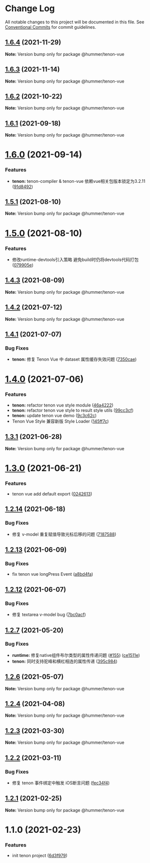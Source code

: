 # Change Log

All notable changes to this project will be documented in this file.
See [Conventional Commits](https://conventionalcommits.org) for commit guidelines.

## [1.6.4](https://github.com.cnpmjs.org/didi/Hummer/compare/@hummer/tenon-vue@1.6.3...@hummer/tenon-vue@1.6.4) (2021-11-29)

**Note:** Version bump only for package @hummer/tenon-vue





## [1.6.3](https://github.com.cnpmjs.org/didi/Hummer/compare/@hummer/tenon-vue@1.6.2...@hummer/tenon-vue@1.6.3) (2021-11-14)

**Note:** Version bump only for package @hummer/tenon-vue





## [1.6.2](https://github.com.cnpmjs.org/didi/Hummer/compare/@hummer/tenon-vue@1.6.1...@hummer/tenon-vue@1.6.2) (2021-10-22)

**Note:** Version bump only for package @hummer/tenon-vue





## [1.6.1](https://github.com.cnpmjs.org/didi/Hummer/compare/@hummer/tenon-vue@1.6.0...@hummer/tenon-vue@1.6.1) (2021-09-18)

**Note:** Version bump only for package @hummer/tenon-vue





# [1.6.0](https://github.com.cnpmjs.org/didi/Hummer/compare/@hummer/tenon-vue@1.5.1...@hummer/tenon-vue@1.6.0) (2021-09-14)


### Features

* **tenon:** tenon-compiler & tenon-vue 依赖vue相关包版本锁定为3.2.11 ([91d8492](https://github.com.cnpmjs.org/didi/Hummer/commit/91d8492a99b017284591f7e1132dfcfb917e7215))





## [1.5.1](https://github.com.cnpmjs.org/didi/Hummer/compare/@hummer/tenon-vue@1.5.0...@hummer/tenon-vue@1.5.1) (2021-08-10)

**Note:** Version bump only for package @hummer/tenon-vue





# [1.5.0](https://github.com.cnpmjs.org/didi/Hummer/compare/@hummer/tenon-vue@1.4.4...@hummer/tenon-vue@1.5.0) (2021-08-10)


### Features

* 修改runtime-devtools引入策略 避免build时仍将devtools代码打包 ([079905e](https://github.com.cnpmjs.org/didi/Hummer/commit/079905ef0e795e9cb55651dc4e30c7a337012dbd))





## [1.4.3](https://github.com.cnpmjs.org/didi/Hummer/compare/@hummer/tenon-vue@1.4.2...@hummer/tenon-vue@1.4.3) (2021-08-09)

**Note:** Version bump only for package @hummer/tenon-vue





## [1.4.2](https://github.com/didi/Hummer/compare/@hummer/tenon-vue@1.4.1...@hummer/tenon-vue@1.4.2) (2021-07-12)

**Note:** Version bump only for package @hummer/tenon-vue





## [1.4.1](https://github.com/didi/Hummer/compare/@hummer/tenon-vue@1.4.0...@hummer/tenon-vue@1.4.1) (2021-07-07)


### Bug Fixes

* **tenon:** 修复 Tenon Vue 中 dataset 属性缓存失效问题 ([7350cae](https://github.com/didi/Hummer/commit/7350cae9804c5435eb484f28d87c23765cb71a0a))





# [1.4.0](https://github.com/didi/Hummer/compare/@hummer/tenon-vue@1.3.1...@hummer/tenon-vue@1.4.0) (2021-07-06)


### Features

* **tenon:** refactor tenon vue style module ([46a4222](https://github.com/didi/Hummer/commit/46a42229bcee9b452e1816256d9bedd87afbe890))
* **tenon:** refactor tenon vue style to result style utils ([99cc3cf](https://github.com/didi/Hummer/commit/99cc3cf7392a8c9f36c24d62452c5e798ac0d4ef))
* **tenon:** update tenon vue demo ([9c3c62c](https://github.com/didi/Hummer/commit/9c3c62c8c65c7a6c6f59e90d66f5cf0d2a563a66))
* Tenon Vue Style 兼容新版 Style Loader ([145ff7c](https://github.com/didi/Hummer/commit/145ff7c8f585ca1d685e15eed5990245456f98b4))





## [1.3.1](https://github.com/didi/Hummer/compare/@hummer/tenon-vue@1.3.0...@hummer/tenon-vue@1.3.1) (2021-06-28)

**Note:** Version bump only for package @hummer/tenon-vue





# [1.3.0](https://github.com/didi/Hummer/compare/@hummer/tenon-vue@1.2.14...@hummer/tenon-vue@1.3.0) (2021-06-21)


### Features

* tenon vue add default export ([0242613](https://github.com/didi/Hummer/commit/02426132efd596487386dfa6c064aa4054fca4a1))





## [1.2.14](https://github.com/didi/Hummer/compare/@hummer/tenon-vue@1.2.13...@hummer/tenon-vue@1.2.14) (2021-06-18)


### Bug Fixes

* 修复 v-model 重复赋值导致光标后移的问题 ([7187588](https://github.com/didi/Hummer/commit/7187588a749de242a95e624f0d3ae39c7d42e62a))





## [1.2.13](https://github.com/didi/Hummer/compare/@hummer/tenon-vue@1.2.12...@hummer/tenon-vue@1.2.13) (2021-06-09)


### Bug Fixes

* fix tenon vue longPress Event ([a8bd4fa](https://github.com/didi/Hummer/commit/a8bd4fa0910b6f6220217a8b4f3739672950cfd0))





## [1.2.12](https://github.com/didi/Hummer/compare/@hummer/tenon-vue@1.2.11...@hummer/tenon-vue@1.2.12) (2021-06-07)


### Bug Fixes

* 修复 textarea v-model bug ([7bc0acf](https://github.com/didi/Hummer/commit/7bc0acf4ec4c7547c2b6923e1dc220c6176d458e))





## [1.2.7](https://github.com/didi/Hummer/compare/tenon_1.2.2...tenon_1.2.7) (2021-05-20)


### Bug Fixes

* **runtime:** 修复native组件布尔类型的属性传递问题 ([#155](https://github.com/didi/Hummer/issues/155)) ([ce1511e](https://github.com/didi/Hummer/commit/ce1511ec964260b763210ec1fb74f0db541f0467))
* **tenon:** 同时支持驼峰和横杠相连的属性传递 ([395c984](https://github.com/didi/Hummer/commit/395c984379cddd4b87134cf503f4e5c3ec02ab62))





## [1.2.6](https://github.com/didi/Hummer/compare/tenon_1.2.2...tenon_1.2.6) (2021-05-07)

**Note:** Version bump only for package @hummer/tenon-vue





## [1.2.4](https://github.com/didi/Hummer/compare/tenon_1.2.2...tenon_1.2.4) (2021-04-08)

**Note:** Version bump only for package @hummer/tenon-vue





## [1.2.3](https://github.com/didi/Hummer/compare/tenon_1.2.2...tenon_1.2.3) (2021-03-30)

**Note:** Version bump only for package @hummer/tenon-vue





## [1.2.2](https://github.com/didi/Hummer/compare/tenon_1.2.1...tenon_1.2.2) (2021-03-11)


### Bug Fixes

* 修复 tenon 事件绑定中触发 iOS断言问题 ([fec34f4](https://github.com/didi/Hummer/commit/fec34f400acb2557ef5703fe136fa2bbb36f951d))





## [1.2.1](https://github.com/didi/Hummer/compare/tenon_1.2.0...tenon_1.2.1) (2021-02-25)

**Note:** Version bump only for package @hummer/tenon-vue





# 1.1.0 (2021-02-23)


### Features

* init tenon project ([6d3f979](https://github.com/didi/Hummer/commit/6d3f97983f4174dc1591e67cc1183862785d1ccc))
